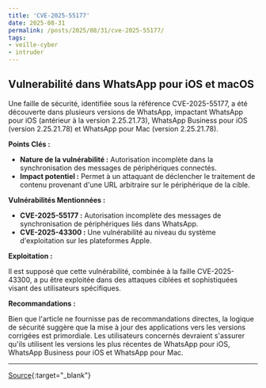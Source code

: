 ```yaml
---
title: 'CVE-2025-55177'
date: 2025-08-31
permalink: /posts/2025/08/31/cve-2025-55177/
tags:
- veille-cyber
- intruder
---
```

## Vulnerabilité dans WhatsApp pour iOS et macOS

Une faille de sécurité, identifiée sous la référence CVE-2025-55177, a été découverte dans plusieurs versions de WhatsApp, impactant WhatsApp pour iOS (antérieur à la version 2.25.21.73), WhatsApp Business pour iOS (version 2.25.21.78) et WhatsApp pour Mac (version 2.25.21.78).

**Points Clés :**

*   **Nature de la vulnérabilité :** Autorisation incomplète dans la synchronisation des messages de périphériques connectés.
*   **Impact potentiel :** Permet à un attaquant de déclencher le traitement de contenu provenant d'une URL arbitraire sur le périphérique de la cible.

**Vulnérabilités Mentionnées :**

*   **CVE-2025-55177 :** Autorisation incomplète des messages de synchronisation de périphériques liés dans WhatsApp.
*   **CVE-2025-43300 :** Une vulnérabilité au niveau du système d'exploitation sur les plateformes Apple.

**Exploitation :**

Il est supposé que cette vulnérabilité, combinée à la faille CVE-2025-43300, a pu être exploitée dans des attaques ciblées et sophistiquées visant des utilisateurs spécifiques.

**Recommandations :**

Bien que l'article ne fournisse pas de recommandations directes, la logique de sécurité suggère que la mise à jour des applications vers les versions corrigées est primordiale. Les utilisateurs concernés devraient s'assurer qu'ils utilisent les versions les plus récentes de WhatsApp pour iOS, WhatsApp Business pour iOS et WhatsApp pour Mac.

---
[Source](https://cvemon.intruder.io/cves/CVE-2025-55177){:target="_blank"}
